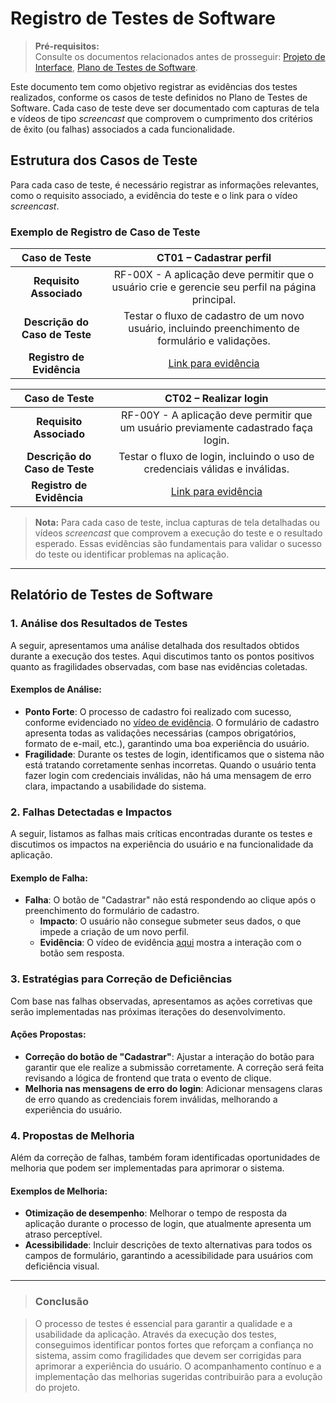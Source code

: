 # Registro de Testes de Software

> **Pré-requisitos:**  
> Consulte os documentos relacionados antes de prosseguir: <a href="04-Projeto de Interface.md"> Projeto de Interface</a>, <a href="08-Plano de Testes de Software.md"> Plano de Testes de Software</a>.

Este documento tem como objetivo registrar as evidências dos testes realizados, conforme os casos de teste definidos no Plano de Testes de Software. Cada caso de teste deve ser documentado com capturas de tela e vídeos de tipo *screencast* que comprovem o cumprimento dos critérios de êxito (ou falhas) associados a cada funcionalidade.

## Estrutura dos Casos de Teste

Para cada caso de teste, é necessário registrar as informações relevantes, como o requisito associado, a evidência do teste e o link para o vídeo *screencast*.

### Exemplo de Registro de Caso de Teste

| **Caso de Teste** | **CT01 – Cadastrar perfil** |
|:---:|:---:|
| **Requisito Associado** | RF-00X - A aplicação deve permitir que o usuário crie e gerencie seu perfil na página principal. |
| **Descrição do Caso de Teste** | Testar o fluxo de cadastro de um novo usuário, incluindo preenchimento de formulário e validações. |
| **Registro de Evidência** | [Link para evidência](www.teste.com.br/drive/ct-01) |

| **Caso de Teste** | **CT02 – Realizar login** |
|:---:|:---:|
| **Requisito Associado** | RF-00Y - A aplicação deve permitir que um usuário previamente cadastrado faça login. |
| **Descrição do Caso de Teste** | Testar o fluxo de login, incluindo o uso de credenciais válidas e inválidas. |
| **Registro de Evidência** | [Link para evidência](www.teste.com.br/drive/ct-02) |

> **Nota:** Para cada caso de teste, inclua capturas de tela detalhadas ou vídeos *screencast* que comprovem a execução do teste e o resultado esperado. Essas evidências são fundamentais para validar o sucesso do teste ou identificar problemas na aplicação.

---

## Relatório de Testes de Software

### 1. **Análise dos Resultados de Testes**

A seguir, apresentamos uma análise detalhada dos resultados obtidos durante a execução dos testes. Aqui discutimos tanto os pontos positivos quanto as fragilidades observadas, com base nas evidências coletadas.

#### Exemplos de Análise:

- **Ponto Forte**: O processo de cadastro foi realizado com sucesso, conforme evidenciado no [vídeo de evidência](www.teste.com.br/drive/ct-01). O formulário de cadastro apresenta todas as validações necessárias (campos obrigatórios, formato de e-mail, etc.), garantindo uma boa experiência do usuário.
- **Fragilidade**: Durante os testes de login, identificamos que o sistema não está tratando corretamente senhas incorretas. Quando o usuário tenta fazer login com credenciais inválidas, não há uma mensagem de erro clara, impactando a usabilidade do sistema.

### 2. **Falhas Detectadas e Impactos**

A seguir, listamos as falhas mais críticas encontradas durante os testes e discutimos os impactos na experiência do usuário e na funcionalidade da aplicação.

#### Exemplo de Falha:

- **Falha**: O botão de "Cadastrar" não está respondendo ao clique após o preenchimento do formulário de cadastro. 
  - **Impacto**: O usuário não consegue submeter seus dados, o que impede a criação de um novo perfil.
  - **Evidência**: O vídeo de evidência [aqui](www.teste.com.br/drive/ct-01) mostra a interação com o botão sem resposta.

### 3. **Estratégias para Correção de Deficiências**

Com base nas falhas observadas, apresentamos as ações corretivas que serão implementadas nas próximas iterações do desenvolvimento.

#### Ações Propostas:
- **Correção do botão de "Cadastrar"**: Ajustar a interação do botão para garantir que ele realize a submissão corretamente. A correção será feita revisando a lógica de frontend que trata o evento de clique.
- **Melhoria nas mensagens de erro do login**: Adicionar mensagens claras de erro quando as credenciais forem inválidas, melhorando a experiência do usuário.

### 4. **Propostas de Melhoria**

Além da correção de falhas, também foram identificadas oportunidades de melhoria que podem ser implementadas para aprimorar o sistema.

#### Exemplos de Melhoria:
- **Otimização de desempenho**: Melhorar o tempo de resposta da aplicação durante o processo de login, que atualmente apresenta um atraso perceptível.
- **Acessibilidade**: Incluir descrições de texto alternativas para todos os campos de formulário, garantindo a acessibilidade para usuários com deficiência visual.

---

> ### Conclusão

> O processo de testes é essencial para garantir a qualidade e a usabilidade da aplicação. Através da execução dos testes, conseguimos identificar pontos fortes que reforçam a confiança no sistema, assim como fragilidades que devem ser corrigidas para aprimorar a experiência do usuário. O acompanhamento contínuo e a implementação das melhorias sugeridas contribuirão para a evolução do projeto.
